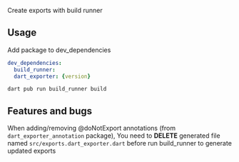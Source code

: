 Create exports with build runner

## Usage
Add package to dev_dependencies
```yaml
dev_dependencies:
  build_runner: 
  dart_exporter: {version}
```

```
dart pub run build_runner build
```

## Features and bugs
When adding/removing @doNotExport annotations (from ```dart_exporter_annotation``` package),
You need to <b>DELETE</b> generated file named ```src/exports.dart_exporter.dart``` before run build_runner to generate updated exports
